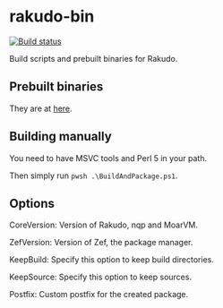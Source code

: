 # rakudo-bin
[![Build status](https://ci.appveyor.com/api/projects/status/rlkjded00sdnaep3?svg=true)](https://ci.appveyor.com/project/Prince213/rakudo-bin)

Build scripts and prebuilt binaries for Rakudo.
## Prebuilt binaries
They are at [here](https://ci.appveyor.com/project/Prince213/rakudo-bin).
## Building manually
You need to have MSVC tools and Perl 5 in your path.

Then simply run `pwsh .\BuildAndPackage.ps1`.
## Options
CoreVersion: Version of Rakudo, nqp and MoarVM.

ZefVersion: Version of Zef, the package manager.

KeepBuild: Specify this option to keep build directories.

KeepSource: Specify this option to keep sources.

Postfix: Custom postfix for the created package.
